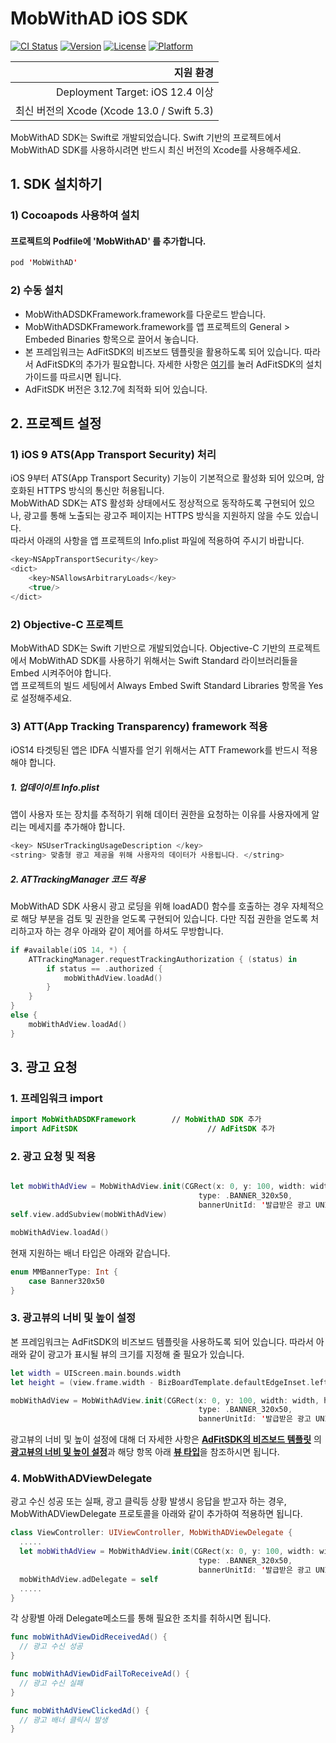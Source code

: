 # MobWithAD iOS SDK

[![CI Status](https://img.shields.io/travis/mobon/MobWithAD.svg?style=flat)](https://travis-ci.org/mobon/MobWithAD)
[![Version](https://img.shields.io/cocoapods/v/MobWithAD.svg?style=flat)](https://cocoapods.org/pods/MobWithAD)
[![License](https://img.shields.io/cocoapods/l/MobWithAD.svg?style=flat)](https://cocoapods.org/pods/MobWithAD)
[![Platform](https://img.shields.io/cocoapods/p/MobWithAD.svg?style=flat)](https://cocoapods.org/pods/MobWithAD)



|지원 환경|
|---:|
| Deployment Target: iOS 12.4 이상 |
| 최신 버전의 Xcode (Xcode 13.0 / Swift 5.3) |

MobWithAD SDK는 Swift로 개발되었습니다. Swift 기반의 프로젝트에서 MobWithAD SDK를 사용하시려면 반드시 최신 버전의 Xcode를 사용해주세요.


## 1. SDK 설치하기
### 1) Cocoapods 사용하여 설치
#### 프로젝트의 Podfile에 'MobWithAD' 를 추가합니다.
```swift
pod 'MobWithAD'
```

### 2) 수동 설치
 - MobWithADSDKFramework.framework를 다운로드 받습니다.  
 - MobWithADSDKFramework.framework를 앱 프로젝트의 General > Embeded Binaries 항목으로 끌어서 놓습니다.  
 - 본 프레임워크는 AdFitSDK의 비즈보드 템플릿을 활용하도록 되어 있습니다. 따라서 AdFitSDK의 추가가 필요합니다. 
   자세한 사항은 [여기](https://github.com/adfit/adfit-ios-sdk/blob/master/Guide/Install%20SDK.md)를 눌러 AdFitSDK의 설치 가이드를 따르시면 됩니다.
 - AdFitSDK 버전은 3.12.7에 최적화 되어 있습니다.



## 2. 프로젝트 설정

### 1) iOS 9 ATS(App Transport Security) 처리
iOS 9부터 ATS(App Transport Security) 기능이 기본적으로 활성화 되어 있으며, 암호화된 HTTPS 방식의 통신만 허용됩니다.  
MobWithAD SDK는 ATS 활성화 상태에서도 정상적으로 동작하도록 구현되어 있으나, 광고를 통해 노출되는 광고주 페이지는 HTTPS 방식을 지원하지 않을 수도 있습니다.  
따라서 아래의 사항을 앱 프로젝트의 Info.plist 파일에 적용하여 주시기 바랍니다.  

```swift
<key>NSAppTransportSecurity</key>
<dict>
    <key>NSAllowsArbitraryLoads</key>
    <true/>
</dict>
```
### 2) Objective-C 프로젝트
MobWithAD SDK는 Swift 기반으로 개발되었습니다. Objective-C 기반의 프로젝트에서 MobWithAD SDK를 사용하기 위해서는 Swift Standard 라이브러리들을 Embed 시켜주어야 합니다.  
앱 프로젝트의 빌드 세팅에서 Always Embed Swift Standard Libraries 항목을 Yes로 설정해주세요.  


### 3) ATT(App Tracking Transparency) framework 적용
iOS14 타겟팅된 앱은 IDFA 식별자를 얻기 위해서는 ATT Framework를 반드시 적용해야 합니다.

##### 1. 업데이이트 Info.plist
앱이 사용자 또는 장치를 추적하기 위해 데이터 권한을 요청하는 이유를 사용자에게 알리는 메세지를 추가해야 합니다.  
```swift
<key> NSUserTrackingUsageDescription </key>
<string> 맞춤형 광고 제공을 위해 사용자의 데이터가 사용됩니다. </string>
```

##### 2. ATTrackingManager 코드 적용
MobWithAD SDK 사용시 광고 로딩을 위해 loadAD() 함수를 호출하는 경우 자체적으로 해당 부분을 검토 및 권한을 얻도록 구현되어 있습니다.
다만 직접 권한을 얻도록 처리하고자 하는 경우 아래와 같이 제어를 하셔도 무방합니다.
```swift
if #available(iOS 14, *) {
    ATTrackingManager.requestTrackingAuthorization { (status) in
        if status == .authorized {
            mobWithAdView.loadAd()
        }
    }
}
else {
    mobWithAdView.loadAd()
}
```



## 3. 광고 요청

### 1. 프레임워크 import

```swift
import MobWithADSDKFramework		// MobWithAD SDK 추가
import AdFitSDK		    					// AdFitSDK 추가
```



### 2. 광고 요청 및 적용

```swift

let mobWithAdView = MobWithAdView.init(CGRect(x: 0, y: 100, width: width, height: height),
                                          type: .BANNER_320x50,
                                          bannerUnitId: '발급받은 광고 UNIT ID')
self.view.addSubview(mobWithAdView)

mobWithAdView.loadAd()
```
현재 지원하는 배너 타입은 아래와 같습니다.

```swift
enum MMBannerType: Int {
    case Banner320x50
}
```



### 3. 광고뷰의 너비 및 높이 설정

본 프레임워크는 AdFitSDK의 비즈보드 템플릿을 사용하도록 되어 있습니다. 따라서 아래와 같이 광고가 표시될 뷰의 크기를 지정해 줄 필요가 있습니다.

``` swift
let width = UIScreen.main.bounds.width
let height = (view.frame.width - BizBoardTemplate.defaultEdgeInset.left + BizBoardTemplate.defaultEdgeInset.right) / (1029 / 222) + BizBoardTemplate.defaultEdgeInset.top + BizBoardTemplate.defaultEdgeInset.bottom

mobWithAdView = MobWithAdView.init(CGRect(x: 0, y: 100, width: width, height: height),
                                          type: .BANNER_320x50,
                                          bannerUnitId: '발급받은 광고 UNIT ID')
```

광고뷰의 너비 및 높이 설정에 대해 더 자세한 사항은 [**AdFitSDK의 비즈보드 템플릿**](https://github.com/adfit/adfit-ios-sdk/blob/master/Guide/BizBoard%20Ad%20Template.md) 의 [**광고뷰의 너비 및 높이 설정**](https://github.com/adfit/adfit-ios-sdk/blob/master/Guide/BizBoard%20Ad%20Template.md#-4-%EA%B4%91%EA%B3%A0%EB%B7%B0%EC%9D%98-%EB%84%88%EB%B9%84-%EB%B0%8F-%EB%86%92%EC%9D%B4-%EC%84%A4%EC%A0%95)과 해당 항목 아래 [**뷰 타입**](https://github.com/adfit/adfit-ios-sdk/blob/master/Guide/BizBoard%20Ad%20Template.md#2-%EB%B7%B0-%ED%83%80%EC%9E%85-uiview-2)을 참조하시면 됩니다.



### 4. MobWithADViewDelegate

광고 수신 성공 또는 실패, 광고 클릭등 상황 발생시 응답을 받고자 하는 경우, MobWithADViewDelegate 프로토콜을 아래와 같이 추가하여 적용하면 됩니다. 

```swift
class ViewController: UIViewController, MobWithADViewDelegate {
  .....
  let mobWithAdView = MobWithAdView.init(CGRect(x: 0, y: 100, width: width, height: height),
                                          type: .BANNER_320x50,
                                          bannerUnitId: '발급받은 광고 UNIT ID')
  mobWithAdView.adDelegate = self
  .....
}
```

각 상황별 아래 Delegate메소드를 통해 필요한 조치를 취하시면 됩니다.

```swift
func mobWithAdViewDidReceivedAd() {
  // 광고 수신 성공
}

func mobWithAdViewDidFailToReceiveAd() {
  // 광고 수신 실패
}

func mobWithAdViewClickedAd() {
  // 광고 배너 클릭시 발생
}
```


